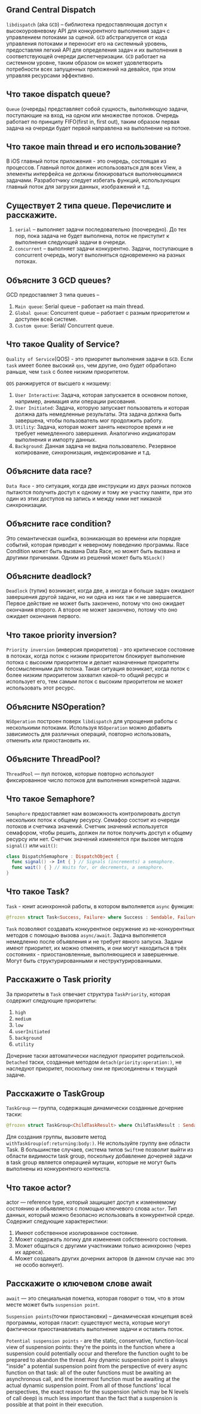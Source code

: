 ## Grand Central Dispatch

`libdispatch` (aka `GCD`) – библиотека предоставляющая доступ к высокоуровневому API для конкурентного выполнения задач с управлением потоками за сценой. `GCD` абстрагируется от кода управления потоками и переносит его на системный уровень, предоставляя легкий API для определения задач и их выполнения в соответствующей очереди диспетчеризации. `GCD` работает на системном уровне, таким образом он может удовлетворить потребности всех запущенных приложений на девайсе, при этом управляя ресурсами эффективно.


## Что такое dispatch queue?
`Queue` (очередь) представляет собой сущность, выполняющую задачи, поступающие на вход, на одном или множестве потоков. Очередь работает по принципу FIFO(first in, first out), таким образом первая задача на очереди будет первой направлена на выполнение на потоке.

## Что такое main thread и его использование?

В iOS главный поток приложения - это очередь, состоящая из процессов. Главный поток должен использоваться для всех View, а элементы интерфейса не должны блокироваться выполняющимися задачами. Разработчику следует избегать функций, использующих главный поток для загрузки данных, изображений и т.д.

## Существует 2 типа queue. Перечислите и расскажите.

1. `serial` – выполняет задачи последовательно (поочередно). До тех пор, пока задача не будет выполнена, поток не приступит к выполнения следующей задачи в очереди.
2. `concurrent` – выполняет задачи конкурентно. Задачи, поступающие в concurrent очередь, могут выполняться одновременно на разных потоках.

## Объясните 3 GCD queues?

GCD предоставляет 3 типа queues –

1. `Main queue`: Serial queue – работает на main thread.
2. `Global queue`: Concurrent queue – работает с разным приоритетом и доступен всей системе. 
3. `Custom queue`: Serial/ Concurrent queue.

## Что такое Quality of Service?

`Quality of Service`(QOS) - это приоритет выполнения задачи в `GCD`. Если `task` имеет более высокий `qos`, чем другие, оно будет обработано раньше, чем `task` с более низким приоритетом.

`QOS` ранжируется от высшего к низшему:

1. `User Interactive`: Задача, которая запускается в основном потоке, например, анимация или операции рисования.
2. `User Initiated`: Задача, которую запускает пользователь и которая должна дать немедленные результаты. Эта задача должна быть завершена, чтобы пользователь мог продолжить работу.
3. `Utility`: Задача, которая может занять некоторое время и не требует немедленного завершения. Аналогично индикаторам выполнения и импорту данных.
4. `Background`: Данная задача не видна пользователю. Резервное копирование, синхронизация, индексирование и т.д.


## Объясните data race?

`Data Race` - это ситуация, когда две инструкции из двух разных потоков пытаются получить доступ к одному и тому же участку памяти, при это один из этих доступов на запись и между ними нет никакой синхронизации.

## Объясните race condition?

Это семантическая ошибка, возникающая во времени или порядке событий, которая приводит к неверному поведению программы. Race Condition может быть вызвана Data Race, но может быть вызвана и другими причинами. Одним из решений может быть `NSLock()`

## Объясните deadlock?

`Deadlock` (тупик) возникает, когда две, а иногда и больше задач ожидают завершения другой задачи, но ни одна из них так и не завершается. Первое действие не может быть закончено, потому что оно ожидает окончания второго. А второе не может закончено, потому что оно ожидает окончания первого.

## Что такое priority inversion?

`Priority inversion` (инверсия приоритетов) - это критическое состояние в потоках, когда поток с низким приоритетом блокирует выполнение потока с высоким приоритетом и делает назначенные приоритеты бессмысленными для потока. Такая ситуация возникает, когда поток с более низким приоритетом захватил какой-то общий ресурс и использует его, тем самым поток с высоким приоритетом не может использовать этот ресурс.

## Объясните NSOperation?

`NSOperation` построен поверх `libdispatch` для упрощения работы с несколькими потоками. Используя `NSOperation` можно добавить зависимость для различных операций, повторно использовать, отменить или приостановить их.

## Объясните ThreadPool?

`ThreadPool` — пул потоков, которые повторно используют фиксированное число потоков для выполнения конкретной задачи.

## Что такое Semaphore?

`Semaphore` предоставляет нам возможность контролировать доступ нескольких поток к общему ресурсу. Семафор состоит из очереди потоков и счетчика значений. Счетчик значений используется семафором, чтобы решить, должен ли поток получить доступ к общему ресурсу или нет. Счетчик значений изменяется при вызове методов `signal()` или `wait()`:

```swift
class DispatchSemaphore : DispatchObject {
  func signal() -> Int { } // Signals (increments) a semaphore.
  func wait() { } // Waits for, or decrements, a semaphore.
}
```

## Что такое Task?

`Task` - юнит асинхронной работы, в котором выполняется `async` функция:

```swift
@frozen struct Task<Success, Failure> where Success : Sendable, Failure : Error
```


`Task` позволяют создавать конкурентное окружение из не-конкурентных методов с помощью вызова `async/await`.
Задача выполняется немедленно после объявления и не требует явного запуска.
Задачи имеют приоритет, их можно отменять, и они могут находиться в трёх состояниях - приостановленные, выполняющиеся и завершенные. Могут быть структурированными и неструктурированными.


## Расскажите о Task priority

За приоритеты в `Task` отвечает структура `TaskPriority`, которая содержит следующие приоритеты:

1. `high`
2. `medium`
3. `low`
4. `userInitiated`
5. `background`
6. `utility`

Дочерние таски автоматически наследуют приоритет родительской. `Detached` таски, созданные методом `detach(priority:operation:)`, не наследуют приоритет, поскольку они не присоединены к текущей задаче.

## Расскажите о TaskGroup

`TaskGroup` — группа, содержащая динамически созданные дочерние таски:

```swift
@frozen struct TaskGroup<ChildTaskResult> where ChildTaskResult : Sendable
```

Для создания группы, вызовите метод `withTaskGroup(of:returning:body:)`.
Не используйте группу вне области Task. В большинстве случаев, система типов `Swift`не позволит выйти из области видимости task group, поскольку добавление дочерней задачи в task group является операцией мутации, которые не могут быть выполнены из конкурентного контекста.

## Что такое actor?

actor — reference type, который защищает доступ к изменяемому состоянию и объявляется с помощью ключевого слова `actor`. Тип данных, который можно безопасно использовать в конкурентной среде. Содержит следующие характеристики:

1. Имеют собственное изолированное состояние.
2. Может содержать логику для изменения собственного состояния.
3. Может общаться с другими участниками только асинхронно (через их адреса).
4. Может создавать других дочерних акторов (в данном случае нас это не особо волнует).

## Расскажите о ключевом слове await

`await` — это специальная пометка, которая говорит о том, что в этом месте может быть `suspension point`.

`Suspension points`(точки приостановки) – динамическая концепция всей программы, которая гласит: существуют места, которые могут фактически приостанавливать выполнение задачи и оставить поток.

`Potential suspension points` - are the static, conservative, function-local view of suspension points: they're the points in the function where a suspension could potentially occur and therefore the function ought to be prepared to abandon the thread. Any dynamic suspension point is always "inside" a potential suspension point from the perspective of every async function on that task: all of the outer functions must be awaiting an asynchronous call, and the innermost function must be awaiting at the actual dynamic suspension point. From all of those functions' local perspectives, the exact reason for the suspension (which may be N levels of call deep) is much less important than the fact that a suspension is possible at that point in their execution.

<!-- ## В чём разница между Thread и Task?

У процессора есть [регистры][processor_register], которые, по сути, являются его «локальными переменными». Все, что процессор хочет обработать, он загружает из памяти (RAM) в регистры, выполняет операции, а затем возвращает обратно в память. Один из регистров называется «[Счетчик команд][instruct_pointer]» (счетчик программ, на англ. Instruction Pointer/Program counter), который указывает, какую инструкцию нужно выполнять следующей. Существует фиксированное кол-во регистров, а «локальных переменных» может быть неограниченное кол-во, поэтому для хранения «локальных переменных», которые в данный момент не находятся в регистре, существует специальная область памяти под названием Stack (стек).

Thread (поток) это:

- Состояние всех регистров
- Stack (стек)
- Указатель, по которому ОС (в частности планировщик ядра) может следить за ним
- Метаданные и дополнительные сведения о состоянии (приоритет и т.д.)


Если у вас больше одного потока (многопоточная программа), то у вас более одного счетчика команд, более одного набора регистров и более одного стека. Это все, что нужно для работы одного процессора (ядра процессора, что почти одно и тоже).
Каждая программа имеет как минимум один поток. Выполняя 2-е программы одновременно, вы используете 2-а ядра процессора, так же как и одна программа, но с двумя потоками.

Многозадачная операционная система, коими являются большинство современных ОС, будет переключать потоки через частые интервалы времени. Это позволяет произвольному кол-ву программ или потоков работать на произвольном кол-ве ядер/процессоров. Существуют 2-а способа переключаться:

1. Поток может сообщить ОС: «я закончил, пусть работает что-то другое»
2. ОС может сообщить: «некий квант времени истек, теперь очередь чего-то другого»

Способы выше называются [кооперативной и вытесняющей][multitasking] многозадачностью соответственно. Все современные операционные системы, ориентированные на потребителя, в основном используют вытесняющую многозадачность, потому что в противном случае, программа, которая ведет себя «плохо», может помешать выполнению других программ, не сообщив о своем завершении.

**Но!** Вытесняющая многозадачность имеет некоторые существенные недостатки/затраты:

1. Переключение между потоками требует сохранения всех регистров текущего потока в память, а затем выгрузки из памяти, что приводит к затратам по времени
2. Хранение всей информации о потоке занимает память
3. Ядру ОС для отслеживания потоков требуется дополнительная память

Ответ на вопрос:

Swift Concurrency использует смешенную (гибридную) модель: существую легковесные «потокоподобные» Tasks, о которых ядро ничего не знает, а библиотека Concurrency выполняет свою собственную кооперативную многозадачность, чтобы решить, какие из них будут выполняться на небольшой горстке "настоящих" потоков с поддержкой ядра. Каждый раз, когда вы ожидаете вызов `await`, вы даете системе кооперативной многозадачности шанс сообщить: «хорошо, теперь очередь другого», т.е. вы отказываетесь от текущего потока. В литературе такую потоковую модель называют "[M:N][hybrid_model]". В модели M:N некоторое число M прикладных потоков выполнения отображаются на некоторое число N сущностей ядра или «виртуальных процессоров».

В лучшем случае, раньше требовалось много настоящих (затратных) потоков, каждый из которых выполнялся в течении короткого времени, то теперь требуется небольшое число настоящих потоков, которые выполняются столько, сколько позволяется ядро, минимизируя затраты памяти и затраты на переключения.

[processor_register]: https://ru.wikipedia.org/wiki/Регистр_процессора
[instruct_pointer]: https://ru.wikipedia.org/wiki/Счётчик_команд
[multitasking]: https://ru.wikipedia.org/wiki/Многозадачность#Совместная_или_кооперативная_многозадачность
[hybrid_model]: https://ru.wikipedia.org/wiki/Поток_выполнения#M:N_(смешанная_потоковость) -->
